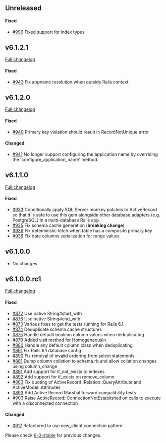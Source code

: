 ## Unreleased

#### Fixed

- [#999](https://github.com/rails-sqlserver/activerecord-sqlserver-adapter/issues/999) Fixed support for index types

## v6.1.2.1

[Full changelog](https://github.com/rails-sqlserver/activerecord-sqlserver-adapter/compare/v6.1.2.0...v6.1.2.1)

#### Fixed

- [#943](https://github.com/rails-sqlserver/activerecord-sqlserver-adapter/pull/943) Fix appname resolution when outside Rails context

## v6.1.2.0

[Full changelog](https://github.com/rails-sqlserver/activerecord-sqlserver-adapter/compare/v6.1.1.0...v6.1.2.0)

#### Fixed

- [#940](https://github.com/rails-sqlserver/activerecord-sqlserver-adapter/pull/940) Primary key violation should result in RecordNotUnique error

#### Changed

- [#941](https://github.com/rails-sqlserver/activerecord-sqlserver-adapter/pull/941) No longer support configuring the application name by overriding the 'configure_application_name' method.

## v6.1.1.0

[Full changelog](https://github.com/rails-sqlserver/activerecord-sqlserver-adapter/compare/v6.1.0.0...v6.1.1.0)

#### Fixed

- [#933](https://github.com/rails-sqlserver/activerecord-sqlserver-adapter/pull/933) Conditionally apply SQL Server monkey patches to ActiveRecord so that it is safe to use this gem alongside other database adapters (e.g. PostgreSQL) in a multi-database Rails app
- [#935](https://github.com/rails-sqlserver/activerecord-sqlserver-adapter/pull/935) Fix schema cache generation
  (**breaking change**)
- [#936](https://github.com/rails-sqlserver/activerecord-sqlserver-adapter/pull/936) Fix deteministic fetch when table has a composite primary key
- [#938](https://github.com/rails-sqlserver/activerecord-sqlserver-adapter/pull/938) Fix date columns serialization for range values

## v6.1.0.0

- No changes

## v6.1.0.0.rc1

[Full changelog](https://github.com/rails-sqlserver/activerecord-sqlserver-adapter/compare/6-0-stable...v6.1.0.0.rc1)

#### Fixed

- [#872](https://github.com/rails-sqlserver/activerecord-sqlserver-adapter/pull/872) Use native String#start_with
- [#876](https://github.com/rails-sqlserver/activerecord-sqlserver-adapter/pull/876) Use native String#end_with
- [#873](https://github.com/rails-sqlserver/activerecord-sqlserver-adapter/pull/873) Various fixes to get the tests running for Rails 6.1
- [#874](https://github.com/rails-sqlserver/activerecord-sqlserver-adapter/pull/874) Deduplicate schema cache structures
- [#875](https://github.com/rails-sqlserver/activerecord-sqlserver-adapter/pull/875) Handle default boolean column values when deduplicating
- [#879](https://github.com/rails-sqlserver/activerecord-sqlserver-adapter/pull/879) Added visit method for HomogeneousIn
- [#880](https://github.com/rails-sqlserver/activerecord-sqlserver-adapter/pull/880) Handle any default column class when deduplicating
- [#861](https://github.com/rails-sqlserver/activerecord-sqlserver-adapter/pull/861) Fix Rails 6.1 database config
- [#890](https://github.com/rails-sqlserver/activerecord-sqlserver-adapter/pull/890) Fix removal of invalid ordering from select statements
- [#881](https://github.com/rails-sqlserver/activerecord-sqlserver-adapter/pull/881) Dump column collation to schema.rb and allow collation changes using column_change
- [#891](https://github.com/rails-sqlserver/activerecord-sqlserver-adapter/pull/891) Add support for if_not_exists to indexes
- [#892](https://github.com/rails-sqlserver/activerecord-sqlserver-adapter/pull/892) Add support for if_exists on remove_column
- [#883](https://github.com/rails-sqlserver/activerecord-sqlserver-adapter/pull/885) Fix quoting of ActiveRecord::Relation::QueryAttribute and ActiveModel::Attributes
- [#893](https://github.com/rails-sqlserver/activerecord-sqlserver-adapter/pull/893) Add Active Record Marshal forward compatibility tests
- [#903](https://github.com/rails-sqlserver/activerecord-sqlserver-adapter/pull/903) Raise ActiveRecord::ConnectionNotEstablished on calls to execute with a disconnected connection

#### Changed

- [#917](https://github.com/rails-sqlserver/activerecord-sqlserver-adapter/pull/917) Refactored to use new_client connection pattern

Please check [6-0-stable](https://github.com/rails-sqlserver/activerecord-sqlserver-adapter/blob/6-0-stable/CHANGELOG.md) for previous changes.
